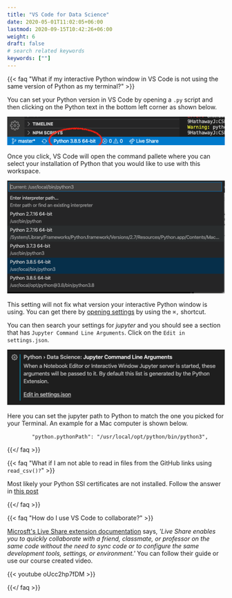 ```yaml
---
title: "VS Code for Data Science"
date: 2020-05-01T11:02:05+06:00
lastmod: 2020-09-15T10:42:26+06:00
weight: 6
draft: false
# search related keywords
keywords: [""]
---
```




{{< faq "What if my interactive Python window in VS Code is not using the same version of Python as my terminal?" >}}

You can set your Python version in VS Code by opening a `.py` script and then clicking on the Python text in the bottom left corner as shown below.

![](python_vscode_terminal.png)

Once you click, VS Code will open the command pallete where you can select your installation of Python that you would like to use with this workspace.

![](python_command_palet.png)

This setting will not fix what version your interactive Python window is using. You can get there by [opening settings](https://code.visualstudio.com/docs/getstarted/settings) by using  the `⌘,` shortcut.

You can then search your settings for _jupyter_ and you should see a section that has `Jupyter Command Line Arguments`.  Click on the `Edit in settings.json`.

![](ipython_settings.png)

Here you can set the jupyter path to Python to match the one you picked for your Terminal. An example for a Mac computer is shown below.

```
		"python.pythonPath": "/usr/local/opt/python/bin/python3",
```



{{</ faq >}}


{{< faq "What if I am not able to read in files from the GitHub links using `read_csv()?`" >}}

Most likely your Python SSl certificates are not installed.  Follow the answer in [this post](https://stackoverflow.com/questions/50236117/scraping-ssl-certificate-verify-failed-error-for-http-en-wikipedia-org)


{{</ faq >}}

{{< faq "How do I use VS Code to collaborate?" >}}

[Microsft's Live Share extension documentation](https://code.visualstudio.com/learn/collaboration/live-share) says, _'Live Share enables you to quickly collaborate with a friend, classmate, or professor on the same code without the need to sync code or to configure the same development tools, settings, or environment.'_  You can follow their guide or use our course created video.

{{< youtube oUcc2hp7fDM >}}

{{</ faq >}}



